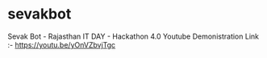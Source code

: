 # sevakbot
Sevak Bot - Rajasthan IT DAY - Hackathon 4.0
Youtube Demonistration Link :-
https://youtu.be/yOnVZbvjTgc
